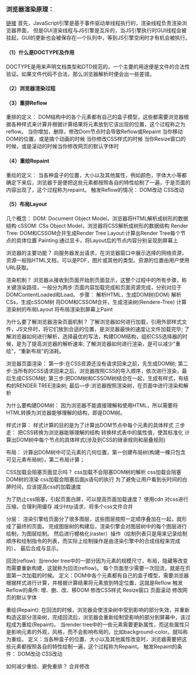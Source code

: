 ### 浏览器渲染原理：
[链接](https://segmentfault.com/a/1190000038468748#shareToWeibo)
首先，JavaScript引擎是基于事件驱动单线程执行的，渲染线程负责渲染浏览器界面，
但是GUI渲染线程与JS引擎是互斥的，当JS引擎执行时GUI线程会被挂起，GUI的更新也会被保存在—个队列中，等到JS引擎空闲时才有机会被执行。

#### （1）什么是DOCTYPE及作用
DOCTYPE是用来声明文档类型和DTD规范的，一个主要的用途便是文件的合法性验证。如果文件代码不合法，那么浏览器解析时便会出一些差错。

#### （2）浏览器渲染过程

#### （3）重排Reflow
重排的定义：
  DOM结构中的各个元素都有自己的盒子模型，这些都需要浏览器根据各种样式来计算并根据计算结果将元素放到它该出现的位置，这个过程称之为reflow。
  当你增加，删除，修改Dom节点时会导致Reflow或Repaint
  当你移动DOM的位置，或是搞个动画的时候
  当你修改CSS样式的时候
  当你Resize窗口的时候，或是滚动的时候当你修改网页的默认字体时

#### （4）重绘Repaint
重绘的定义：
  当各种盒子的位置，大小以及其他属性，例如颜色，字体大小等都确定下来后，浏览器于是便把这些元素都按照各自的特性绘制了一遍，于是页面的内容出现了，这个过程称为repaint。
触发Reflow的情况：
  DOM改动
  CSS改动

#### （5）布局Layout

几个概念：
  DOM: Document Object Model，浏览器将HTML解析成树形的数据结构
  cSSOM: CSs Object Model，浏览器将CSS解析成树形的数据结构
  Render Tree: DOM和CSSOM合并生成Render Tree
  Layout:计算出Render Tree每个节点的具体位置
  Painting:通过显卡，将Layout后的节点内容分别呈现到屏幕上

浏览器的主要功能？
  向服务器发出请求，在浏览器窗口中展示选择的网络资源，资源一般指HTML文档，可以是PDF，图片或其他的类型。资源的位置由用户使用URL获取。

渲染机制？
  浏览器从接收到页面开始到页面显示，这整个过程中的所有步骤，称关键渲染路径，一般分为两步:页面内容加载完成和页面资源完成，分别对应于DOMContentLoaded和Load。
  步骤：
    解析HTML，生成DOM树(DOM)
    解析CSs，生成cSSOM树
    将DOM和CSSOM合并，生成渲染树(Rendere-Tree)
    计算渲染树的布局Layout
    将布局渲染到屏幕上Paint

为什么要了解浏览器渲染页面机制？
  了解浏览器如何进行加载，引用外部样式文件，JS文件时，将它们放到合适的位置，是浏览器最快的速度让文件加载完毕;
  了解浏览器如何进行解析，选择最优的写法，构建DOM结构，组织CSS选择器的时候，是为了提高浏览器的解析速率;
  了解浏览器如何进行渲染，是可以减少"重绘”，“重新布局"的消耗。

浏览器页面渲染：
  第一步:在CSS资源还没有请求回来之前，先生成DOM树;
  第二步:当所有的CSS请求回来之后，浏览器按照CSS的导入顺序，依次进行渲染，最后生成CSSOM树;
  第三步:把DOM树和CSSOM树结合在一起，生成有样式，有结构的RENDER TREE渲染树;
  最后—步:浏览器按照渲染树，在页面中进行渲染和解析

为什么要构建DOM树：
  因为浏览器不能直接理解和使用HTML，所以需要将HTML转换为浏览器能够理解的结构，即是DOM树。

样式计算：
  样式计算的目的是为了计算出DOM节点中每个元素的具体样式
  三步走：
    把CSS转换为浏览器能够理解的结构
    转换样式表中的属性值，使其标准化
    计算出DOM树中每个节点的具体样式(涉及到CSS的继承规则和层叠规则)

布局：
  计算出DOM树中可见元素的几何位置，第一创建布局树(构建一棵只包含可见元素布局树)，第二布局计算；

CSS加载会阻塞页面显示吗？
  css加载不会阻塞DOM树的解析
  css加载会阻塞DOM树的渲染
  css加载会阻塞后面js语句的执行
  为了避免让用户看到长时间的白屏时间，应该提高css的加载速度

为了防止css阻塞，引起页面白屏，可以提高页面加载速度？
  使用cdn
  对css进行压缩，合理利用缓存
  减少http请求，将多个css文件合并

分层：
  渲染引擎给页面分了很多图层，这些图层按照一定顺序叠加在一起，就形成了最终的页面。
  完成图层树的构建后，渲染引擎会对图层树中的每个图层进行绘制，为图层绘制。
  然后进行棚格化(raster）操作（绘制列表只是用来记录绘制顺序和绘制指令的列表，而实际上绘制操作是由渲染引擎中的合成线程来完成的）。
  最后合成与显示。

回流(reflow):
  当render tree中的一部分因为元素的规模尺寸，布局，隐藏等改变而需要重新构建，这就称为回流(reflow)。
  每个页面至少需要一次回流，就是在页面第一次加载的时候。
  定义：DOM中各个元素都有自己的盒子模型，需要浏览器根据样式进行计算，并根据计算结果将元素放到特定位置，这就是Reflow
  触发Reflow的条件:
    增、删、改、移DOM
    修改CSS样式
    Resize窗口
    页面滚动
    修改网页的默认字体

重绘(Repaint):
  在回流的时候，浏览器会使渲染树中受到影响的部分失效，并重新构造这部分渲染树，完成回流后，浏览器会重新绘制受影响的部分到屏幕中，该过程成为重绘(Repaint)。
  当render tree中的一些元素需要更新属性，而这些属性只是影响元素的外观，风格，而不会影响布局的，比如background-color。就叫称为重绘。
  定义：当各种盒子的位置、大小以及其他属性改变时，浏览器需要把这些元素都按照各自的特性绘制一遍，这个过程称为Repaint。
  触发Repaint的条件：
    DOM改动
    CSS改动

如何减少重绘、避免重排？  合并修改




